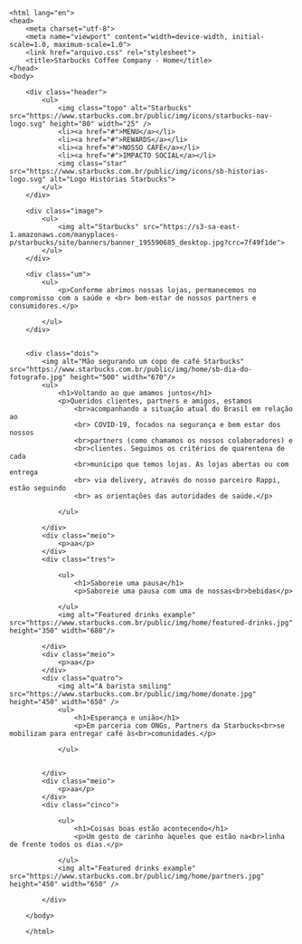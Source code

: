 <!Doctype html>
	<html lang="en">
	<head>
		<meta charset="utf-8">
		<meta name="viewport" content="width=device-width, initial-scale=1.0, maximum-scale=1.0">
		<link href="arquivo.css" rel="stylesheet">
		<title>Starbucks Coffee Company - Home</title>
	</head>	
	<body>

		<div class="header">
			<ul>
				<img class="topo" alt="Starbucks" src="https://www.starbucks.com.br/public/img/icons/starbucks-nav-logo.svg" height="80" width="25" />
				<li><a href="#">MENU</a></li>
				<li><a href="#">REWARDS</a></li>
				<li><a href="#">NOSSO CAFÉ</a></li>
				<li><a href="#">IMPACTO SOCIAL</a></li>
				<img class="star" src="https://www.starbucks.com.br/public/img/icons/sb-historias-logo.svg" alt="Logo Histórias Starbucks">
			</ul>
		</div>	

		<div class="image">
			<ul>
				<img alt="Starbucks" src="https://s3-sa-east-1.amazonaws.com/manyplaces-p/starbucks/site/banners/banner_195590685_desktop.jpg?crc=7f49f1de">
			</ul>
		</div>

		<div class="um">
			<ul>
				<p>Conforme abrimos nossas lojas, permanecemos no compromisso com a saúde e <br> bem-estar de nossos partners e consumidores.</p>

			</ul>
		</div>	


		<div class="dois">	
			<img alt="Mão segurando um copo de café Starbucks" src="https://www.starbucks.com.br/public/img/home/sb-dia-do-fotografo.jpg" height="500" width="670"/>
			<ul>
				<h1>Voltando ao que amamos juntos</h1>	
				<p>Queridos clientes, partners e amigos, estamos 
					<br>acompanhando a situação atual do Brasil em relação ao
					<br> COVID-19, focados na segurança e bem estar dos nossos 
					<br>partners (como chamamos os nossos colaboradores) e 
					<br>clientes. Seguimos os critérios de quarentena de cada 
					<br>munícipo que temos lojas. As lojas abertas ou com entrega
					<br> via delivery, através do nosso parceiro Rappi, estão seguindo
					<br> as orientações das autoridades de saúde.</p>

				</ul>						

			</div>
			<div class="meio">
				<p>aa</p>
			</div>	
			<div class="tres">

				<ul>
					<h1>Saboreie uma pausa</h1>
					<p>Saboreie uma pausa com uma de nossas<br>bebidas</p>

				</ul>	
				<img alt="Featured drinks example"  src="https://www.starbucks.com.br/public/img/home/featured-drinks.jpg" height="350" width="680"/>

			</div>	
			<div class="meio">
				<p>aa</p>
			</div>	
			<div class="quatro">
				<img alt="A barista smiling" src="https://www.starbucks.com.br/public/img/home/donate.jpg" height="450" width="650" />
				<ul>
					<h1>Esperança e união</h1>
					<p>Em parceria com ONGs, Partners da Starbucks<br>se mobilizam para entregar café às<br>comunidades.</p>

				</ul>	
				

			</div>
			<div class="meio">
				<p>aa</p>
			</div>	
			<div class="cinco">
				
				<ul>
					<h1>Coisas boas estão acontecendo</h1>
					<p>Um gesto de carinho àqueles que estão na<br>linha de frente todos os dias.</p>

				</ul>	
				<img alt="Featured drinks example" src="https://www.starbucks.com.br/public/img/home/partners.jpg" height="450" width="650" />

			</div>

		</body>

		</html>
